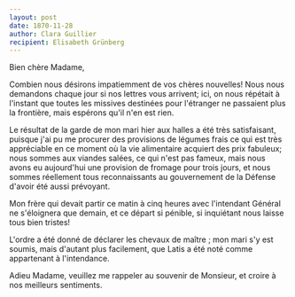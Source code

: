 ```yaml
---
layout: post
date: 1870-11-28
author: Clara Guillier
recipient: Elisabeth Grünberg
---
```


Bien chère Madame,


Combien nous désirons impatiemment de vos chères nouvelles!
Nous nous demandons chaque jour si nos lettres vous arrivent;
ici, on nous répétait à l'instant que toutes les missives destinées pour
l'étranger ne passaient plus la frontière, mais espérons qu'il n'en est rien.

Le résultat de la garde de mon mari hier aux halles a été très satisfaisant,
puisque j'ai pu me procurer des provisions de légumes frais ce qui est très
appréciable en ce moment où la vie alimentaire acquiert des prix fabuleux;
nous sommes aux viandes salées, ce qui n'est pas fameux, mais nous avons eu
aujourd'hui une provision de fromage pour trois jours, et nous sommes
réellement tous reconnaissants au gouvernement de la Défense d'avoir été aussi
prévoyant.

Mon frère qui devait partir ce matin à cinq heures avec l'intendant Général ne
s'éloignera que demain, et ce départ si pénible, si inquiétant nous laisse tous
bien tristes!

L'ordre a été donné de déclarer les chevaux de maître ; mon mari s'y est soumis,
mais d'autant plus facilement, que Latis a été noté comme appartenant
à l'intendance.

Adieu Madame, veuillez me rappeler au souvenir de Monsieur, et croire à nos
meilleurs sentiments.
